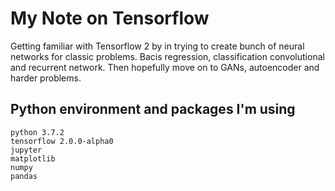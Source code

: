 # My Note on Tensorflow

Getting familiar with Tensorflow 2 by in trying to create 
bunch of neural networks for classic problems. Bacis regression, classification
convolutional and recurrent network. Then hopefully move on to GANs, autoencoder
and harder problems.

## Python environment and packages  I'm using

```
python 3.7.2
tensorflow 2.0.0-alpha0 
jupyter
matplotlib
numpy
pandas
```